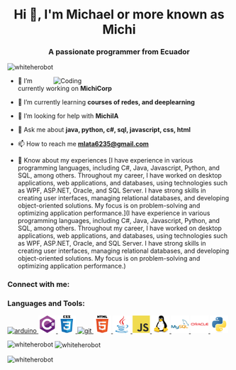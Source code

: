<h1 align="center">Hi 👋, I'm Michael or more known as Michi</h1>
<h3 align="center">A passionate programmer from Ecuador</h3>

<p align="left"> <img src="https://komarev.com/ghpvc/?username=whiteherobot&label=Profile%20views&color=0e75b6&style=flat" alt="whiteherobot" /> </p>
<img align="right" alt="Coding" width="400" src=" https://camo.githubusercontent.com/2366b34bb903c09617990fb5fff4622f3e941349e846ddb7e73df872a9d21233/68747470733a2f2f63646e2e6472696262626c652e636f6d2f75736572732f3733303730332f73637265656e73686f74732f363538313234332f6176656e746f2e676966">

- 🔭 I’m currently working on **MichiCorp**

- 🌱 I’m currently learning **courses of redes, and deeplearning**

- 🤝 I’m looking for help with **MichiIA**

- 💬 Ask me about **java, python, c#, sql, javascript, css, html**

- 📫 How to reach me **mlata6235@gmail.com**

- 📄 Know about my experiences [I have experience in various programming languages, including C#, Java, Javascript, Python, and SQL, among others. Throughout my career, I have worked on desktop applications, web applications, and databases, using technologies such as WPF, ASP.NET, Oracle, and SQL Server. I have strong skills in creating user interfaces, managing relational databases, and developing object-oriented solutions. My focus is on problem-solving and optimizing application performance.](I have experience in various programming languages, including C#, Java, Javascript, Python, and SQL, among others. Throughout my career, I have worked on desktop applications, web applications, and databases, using technologies such as WPF, ASP.NET, Oracle, and SQL Server. I have strong skills in creating user interfaces, managing relational databases, and developing object-oriented solutions. My focus is on problem-solving and optimizing application performance.)

<h3 align="left">Connect with me:</h3>
<p align="left">
</p>

<h3 align="left">Languages and Tools:</h3>
<p align="left"> <a href="https://www.arduino.cc/" target="_blank" rel="noreferrer"> <img src="https://cdn.worldvectorlogo.com/logos/arduino-1.svg" alt="arduino" width="40" height="40"/> </a> <a href="https://www.w3schools.com/cs/" target="_blank" rel="noreferrer"> <img src="https://raw.githubusercontent.com/devicons/devicon/master/icons/csharp/csharp-original.svg" alt="csharp" width="40" height="40"/> </a> <a href="https://www.w3schools.com/css/" target="_blank" rel="noreferrer"> <img src="https://raw.githubusercontent.com/devicons/devicon/master/icons/css3/css3-original-wordmark.svg" alt="css3" width="40" height="40"/> </a> <a href="https://git-scm.com/" target="_blank" rel="noreferrer"> <img src="https://www.vectorlogo.zone/logos/git-scm/git-scm-icon.svg" alt="git" width="40" height="40"/> </a> <a href="https://www.w3.org/html/" target="_blank" rel="noreferrer"> <img src="https://raw.githubusercontent.com/devicons/devicon/master/icons/html5/html5-original-wordmark.svg" alt="html5" width="40" height="40"/> </a> <a href="https://www.java.com" target="_blank" rel="noreferrer"> <img src="https://raw.githubusercontent.com/devicons/devicon/master/icons/java/java-original.svg" alt="java" width="40" height="40"/> </a> <a href="https://developer.mozilla.org/en-US/docs/Web/JavaScript" target="_blank" rel="noreferrer"> <img src="https://raw.githubusercontent.com/devicons/devicon/master/icons/javascript/javascript-original.svg" alt="javascript" width="40" height="40"/> </a> <a href="https://www.linux.org/" target="_blank" rel="noreferrer"> <img src="https://raw.githubusercontent.com/devicons/devicon/master/icons/linux/linux-original.svg" alt="linux" width="40" height="40"/> </a> <a href="https://www.mysql.com/" target="_blank" rel="noreferrer"> <img src="https://raw.githubusercontent.com/devicons/devicon/master/icons/mysql/mysql-original-wordmark.svg" alt="mysql" width="40" height="40"/> </a> <a href="https://www.oracle.com/" target="_blank" rel="noreferrer"> <img src="https://raw.githubusercontent.com/devicons/devicon/master/icons/oracle/oracle-original.svg" alt="oracle" width="40" height="40"/> </a> <a href="https://www.python.org" target="_blank" rel="noreferrer"> <img src="https://raw.githubusercontent.com/devicons/devicon/master/icons/python/python-original.svg" alt="python" width="40" height="40"/> </a> </p>

<p><img align="left" src="https://github-readme-stats.vercel.app/api/top-langs?username=whiteherobot&show_icons=true&locale=en&layout=compact" alt="whiteherobot" /></p>

<p>&nbsp;<img align="center" src="https://github-readme-stats.vercel.app/api?username=whiteherobot&show_icons=true&locale=en" alt="whiteherobot" /></p>

<p><img align="center" src="https://github-readme-streak-stats.herokuapp.com/?user=whiteherobot&" alt="whiteherobot" /></p>

